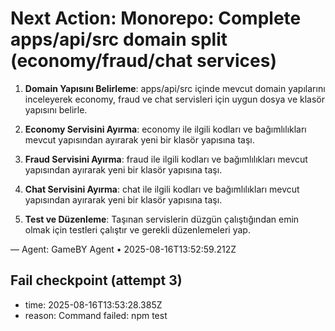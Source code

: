 # Next Action: Monorepo: Complete apps/api/src domain split (economy/fraud/chat services)

1. **Domain Yapısını Belirleme**: apps/api/src içinde mevcut domain yapılarını inceleyerek economy, fraud ve chat servisleri için uygun dosya ve klasör yapısını belirle.

2. **Economy Servisini Ayırma**: economy ile ilgili kodları ve bağımlılıkları mevcut yapısından ayırarak yeni bir klasör yapısına taşı.

3. **Fraud Servisini Ayırma**: fraud ile ilgili kodları ve bağımlılıkları mevcut yapısından ayırarak yeni bir klasör yapısına taşı.

4. **Chat Servisini Ayırma**: chat ile ilgili kodları ve bağımlılıkları mevcut yapısından ayırarak yeni bir klasör yapısına taşı.

5. **Test ve Düzenleme**: Taşınan servislerin düzgün çalıştığından emin olmak için testleri çalıştır ve gerekli düzenlemeleri yap.

— Agent: GameBY Agent • 2025-08-16T13:52:59.212Z


## Fail checkpoint (attempt 3)
- time: 2025-08-16T13:53:28.385Z
- reason: Command failed: npm test
